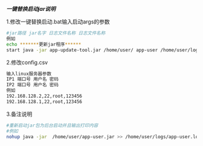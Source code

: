 *******一键替换启动jar说明*******

1.修改一键替换启动.bat输入启动args的参数 
``` bash
#jar路径 jar名字 日志文件名称 日志文件名称 
例如
echo *******更新jar程序******
start java -jar app-update-tool.jar /home/user/ app-user /home/user/logs/ app-user.log
```

2.修改config.csv
``` bash
输入linux服务器参数
IP1 端口号 用户名 密码
IP2 端口号 用户名 密码
例如
192.168.128.2,22,root,123456
192.168.128.1,22,root,123456
```

3.备注说明
``` bash
#重新启动jar包为后台启动并且输出打印内容
#例如 
nohup java -jar  /home/user/app-user.jar >> /home/user/logs/app-user.log 2>&1 &
```







